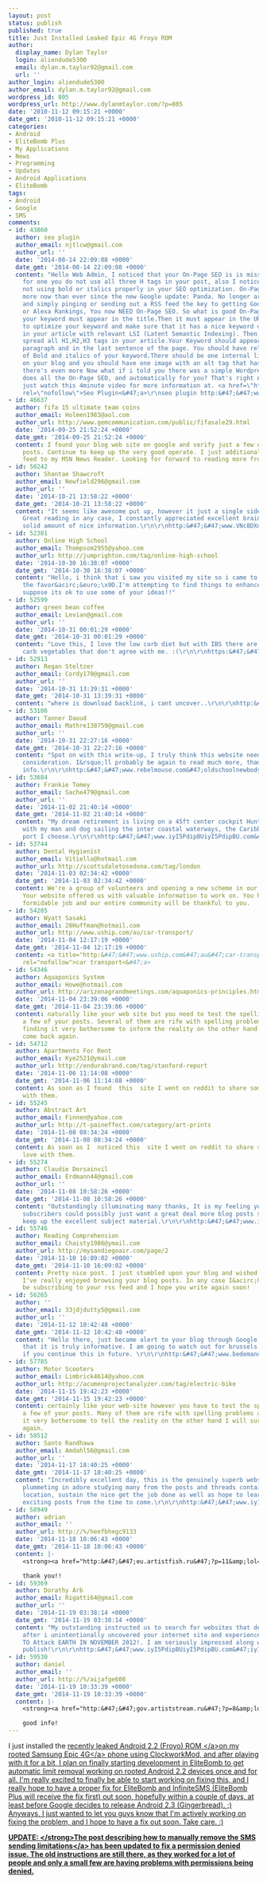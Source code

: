 ```yaml
---
layout: post
status: publish
published: true
title: Just Installed Leaked Epic 4G Froyo ROM
author:
  display_name: Dylan Taylor
  login: aliendude5300
  email: dylan.m.taylor92@gmail.com
  url: ''
author_login: aliendude5300
author_email: dylan.m.taylor92@gmail.com
wordpress_id: 805
wordpress_url: http://www.dylanmtaylor.com/?p=805
date: '2010-11-12 09:15:21 +0000'
date_gmt: '2010-11-12 09:15:21 +0000'
categories:
- Android
- EliteBomb Plus
- My Applications
- News
- Programming
- Updates
- Android Applications
- EliteBomb
tags:
- Android
- Google
- SMS
comments:
- id: 43860
  author: seo plugin
  author_email: njtlcw@gmail.com
  author_url: ''
  date: '2014-08-14 22:09:08 +0000'
  date_gmt: '2014-08-14 22:09:08 +0000'
  content: "Hello Web Admin, I noticed that your On-Page SEO is is missing a few factors,
    for one you do not use all three H tags in your post, also I notice that you are
    not using bold or italics properly in your SEO optimization. On-Page SEO means
    more now than ever since the new Google update: Panda. No longer are backlinks
    and simply pinging or sending out a RSS feed the key to getting Google PageRank
    or Alexa Rankings, You now NEED On-Page SEO. So what is good On-Page SEO?First
    your keyword must appear in the title.Then it must appear in the URL.You have
    to optimize your keyword and make sure that it has a nice keyword density of 3-5%
    in your article with relevant LSI (Latent Semantic Indexing). Then you should
    spread all H1,H2,H3 tags in your article.Your Keyword should appear in your first
    paragraph and in the last sentence of the page. You should have relevant usage
    of Bold and italics of your keyword.There should be one internal link to a page
    on your blog and you should have one image with an alt tag that has your keyword....wait
    there's even more Now what if i told you there was a simple Wordpress plugin that
    does all the On-Page SEO, and automatically for you? That's right AUTOMATICALLY,
    just watch this 4minute video for more information at. <a href=\"http:&#47;&#47;www.2014PandaSeo.com\"
    rel=\"nofollow\">Seo Plugin<&#47;a>\r\nseo plugin http:&#47;&#47;www.2014PandaSeo.com&#47;"
- id: 46637
  author: fifa 15 ultimate team coins
  author_email: Holmen1983@aol.com
  author_url: http://www.gemcommunication.com/public/fifasale29.html
  date: '2014-09-25 21:52:24 +0000'
  date_gmt: '2014-09-25 21:52:24 +0000'
  content: I found your blog web site on google and verify just a few of your early
    posts. Continue to keep up the very good operate. I just additional up your RSS
    feed to my MSN News Reader. Looking for forward to reading more from you afterward!
- id: 50242
  author: Shantae Shawcroft
  author_email: Newfield296@gmail.com
  author_url: ''
  date: '2014-10-21 13:58:22 +0000'
  date_gmt: '2014-10-21 13:58:22 +0000'
  content: "It seems like awesome put up, however it just a single side in the medal.
    Great reading in any case, I constantly appreciated excellent brain teaser and
    solid amount of nice information.\r\n\r\nhttp:&#47;&#47;www.VNc8DXdpZxVNc8DXdpZx.com&#47;VNc8DXdpZxVNc8DXdpZx"
- id: 52381
  author: Online High School
  author_email: Thompsom2955@yahoo.com
  author_url: http://jumprighton.com/tag/online-high-school
  date: '2014-10-30 16:38:07 +0000'
  date_gmt: '2014-10-30 16:38:07 +0000'
  content: "Hello, i think that i saw you visited my site so i came to &acirc;&euro;&oelig;return
    the favor&acirc;&euro;\x9D.I'm attempting to find things to enhance my website!I
    suppose its ok to use some of your ideas!!"
- id: 52599
  author: green bean coffee
  author_email: Levian@gmail.com
  author_url: ''
  date: '2014-10-31 00:01:29 +0000'
  date_gmt: '2014-10-31 00:01:29 +0000'
  content: "Love this, I love the low carb diet but with IBS there are several low
    carb vegetables that don't agree with me. :(\r\n\r\nhttps:&#47;&#47;delicious.com&#47;colog268"
- id: 52913
  author: Regan Steltzer
  author_email: Cordy170@gmail.com
  author_url: ''
  date: '2014-10-31 13:39:31 +0000'
  date_gmt: '2014-10-31 13:39:31 +0000'
  content: "where is download backlink, i cant uncover..\r\n\r\nhttp:&#47;&#47;www.iyI5PdipBUiyI5PdipBU.com&#47;iyI5PdipBUiyI5PdipBU"
- id: 53106
  author: Tanner Daoud
  author_email: Mathre138759@gmail.com
  author_url: ''
  date: '2014-10-31 22:27:16 +0000'
  date_gmt: '2014-10-31 22:27:16 +0000'
  content: "Spot on with this write-up, I truly think this website needs much more
    consideration. I&rsquo;ll probably be again to read much more, thanks for that
    info.\r\n\r\nhttp:&#47;&#47;www.rebelmouse.com&#47;oldschoolnewbodyhq&#47;"
- id: 53684
  author: Frankie Tomey
  author_email: Sache479@gmail.com
  author_url: ''
  date: '2014-11-02 21:40:14 +0000'
  date_gmt: '2014-11-02 21:40:14 +0000'
  content: "My dream retirement is living on a 45ft center cockpit Hunter sailboat
    with my man and dog sailing the inter coastal waterways, the Caribbean, and any
    port I choose.\r\n\r\nhttp:&#47;&#47;www.iyI5PdipBUiyI5PdipBU.com&#47;iyI5PdipBUiyI5PdipBU"
- id: 53744
  author: Dental Hygienist
  author_email: Vitiello@hotmail.com
  author_url: http://scottsdaletosedona.com/tag/london
  date: '2014-11-03 02:34:42 +0000'
  date_gmt: '2014-11-03 02:34:42 +0000'
  content: We're a group of volunteers and opening a new scheme in our community.
    Your website offered us with valuable information to work on. You have done a
    formidable job and our entire community will be thankful to you.
- id: 54205
  author: Wyatt Sasaki
  author_email: 28Huffman@hotmail.com
  author_url: http://www.uship.com/au/car-transport/
  date: '2014-11-04 12:17:19 +0000'
  date_gmt: '2014-11-04 12:17:19 +0000'
  content: <a title="http:&#47;&#47;www.uship.com&#47;au&#47;car-transport&#47;" href="http:&#47;&#47;www.uship.com&#47;au&#47;car-transport&#47;"
    rel="nofollow">car transport<&#47;a>
- id: 54346
  author: Aquaponics System
  author_email: Howe@hotmail.com
  author_url: http://arizonagrandmeetings.com/aquaponics-principles.html
  date: '2014-11-04 23:39:06 +0000'
  date_gmt: '2014-11-04 23:39:06 +0000'
  content: naturally like your web site but you need to test the spelling on quite
    a few of your posts. Several of them are rife with spelling problems and I in
    finding it very bothersome to inform the reality on the other hand I'll surely
    come back again.
- id: 54712
  author: Apartments For Rent
  author_email: Kye2521@ymail.com
  author_url: http://endurabrand.com/tag/stanford-report
  date: '2014-11-06 11:14:08 +0000'
  date_gmt: '2014-11-06 11:14:08 +0000'
  content: As soon as I found  this  site I went on reddit to share some of the love
    with them.
- id: 55245
  author: Abstract Art
  author_email: Finnen@yahoo.com
  author_url: http://t-paineffect.com/category/art-prints
  date: '2014-11-08 08:34:24 +0000'
  date_gmt: '2014-11-08 08:34:24 +0000'
  content: As soon as I  noticed this  site I went on reddit to share some of the
    love with them.
- id: 55274
  author: Claudie Dorsainvil
  author_email: Erdmann44@gmail.com
  author_url: ''
  date: '2014-11-08 10:58:26 +0000'
  date_gmt: '2014-11-08 10:58:26 +0000'
  content: "Outstandingly illuminating many thanks, It is my feeling your current
    subscribers could possibly just want a great deal more blog posts similar to this
    keep up the excellent subject material.\r\n\r\nhttp:&#47;&#47;www.iyI5PdipBUiyI5PdipBU.com&#47;iyI5PdipBUiyI5PdipBU"
- id: 55746
  author: Reading Comprehension
  author_email: Chaisty1986@ymail.com
  author_url: http://mysandiegoair.com/page/2
  date: '2014-11-10 16:09:02 +0000'
  date_gmt: '2014-11-10 16:09:02 +0000'
  content: Pretty nice post. I just stumbled upon your blog and wished to say that
    I've really enjoyed browsing your blog posts. In any case I&acirc;&euro;&trade;ll
    be subscribing to your rss feed and I hope you write again soon!
- id: 56265
  author: ''
  author_email: 33jdjdutty5@gmail.com
  author_url: ''
  date: '2014-11-12 10:42:48 +0000'
  date_gmt: '2014-11-12 10:42:48 +0000'
  content: "Hello there, just became alert to your blog through Google, and found
    that it is truly informative. I am going to watch out for brussels. I will appreciate
    if you continue this in future. \r\n\r\nhttp:&#47;&#47;www.bedemand-willers.dk&#47;bedemand-holbaek.asp"
- id: 57785
  author: Motor Scooters
  author_email: Limbrick4614@yahoo.com
  author_url: http://acumenprojectanalyzer.com/tag/electric-bike
  date: '2014-11-15 19:42:23 +0000'
  date_gmt: '2014-11-15 19:42:23 +0000'
  content: certainly like your web-site however you have to test the spelling on quite
    a few of your posts. Many of them are rife with spelling problems and I to find
    it very bothersome to tell the reality on the other hand I will surely come again
    again.
- id: 58512
  author: Santo Randhawa
  author_email: Amdahl56@gmail.com
  author_url: ''
  date: '2014-11-17 18:40:25 +0000'
  date_gmt: '2014-11-17 18:40:25 +0000'
  content: "Incredibly excellent day, this is the genuinely superb website, I have
    plummeting in adore studying many from the posts and threads contained after the
    location, sustain the nice get the job done as well as hope to learn a lot more
    exciting posts from the time to come.\r\n\r\nhttp:&#47;&#47;www.iyI5PdipBUiyI5PdipBU.com&#47;iyI5PdipBUiyI5PdipBU"
- id: 58949
  author: adrian
  author_email: ''
  author_url: http://%/heefbhegc9133
  date: '2014-11-18 10:06:43 +0000'
  date_gmt: '2014-11-18 10:06:43 +0000'
  content: |-
    <strong><a href="http:&#47;&#47;eu.artistfish.ru&#47;?p=11&amp;lol= pause@propelled.woodsmoke" rel="nofollow">.<&#47;a><&#47;strong>

    thank you!!
- id: 59369
  author: Dorathy Arb
  author_email: Rigatti64@gmail.com
  author_url: ''
  date: '2014-11-19 03:38:14 +0000'
  date_gmt: '2014-11-19 03:38:14 +0000'
  content: "My outstanding instructed us to search for websites that debate armer26p
    after i unintentionally uncovered your internet site and experience ALIEN SPACESHIPS
    TO Attack EARTH IN NOVEMBER 2012!. I am seriously impressed along with your amazing
    publish!\r\n\r\nhttp:&#47;&#47;www.iyI5PdipBUiyI5PdipBU.com&#47;iyI5PdipBUiyI5PdipBU"
- id: 59530
  author: daniel
  author_email: ''
  author_url: http://%/aijafge608
  date: '2014-11-19 10:33:39 +0000'
  date_gmt: '2014-11-19 10:33:39 +0000'
  content: |-
    <strong><a href="http:&#47;&#47;gov.artiststream.ru&#47;?p=8&amp;lol= multipurpose@ran.foreseeable" rel="nofollow">.<&#47;a><&#47;strong>

    good info!
---
```

<p>I just installed the <a href="http:&#47;&#47;forum.xda-developers.com&#47;showthread.php?t=836111">recently leaked Android 2.2 (Froyo) ROM <&#47;a>on my rooted <a class="zem_slink" title="Samsung i9000 Galaxy S" rel="wikipedia" href="http:&#47;&#47;en.wikipedia.org&#47;wiki&#47;Samsung_i9000_Galaxy_S">Samsung Epic 4G<&#47;a> phone using ClockworkMod, and after playing with it for a bit, I plan on finally starting development in EliteBomb to get automatic limit removal working on rooted Android 2.2 devices once and for all. I'm really excited to finally be able to start working on fixing this, and I really hope to have a proper fix for EliteBomb and InfiniteSMS (EliteBomb Plus will receive the fix first) out soon, hopefully within a couple of days, at least before Google decides to release Android 2.3 (Gingerbread). ;) Anyways, I just wanted to let you guys know that I'm actively working on fixing the problem, and I hope to have a fix out soon. Take care. :)</p>
<p><strong>UPDATE: <&#47;strong>The<a href="http:&#47;&#47;www.dylanmtaylor.com&#47;2010&#47;10&#47;19&#47;closer-to-a-proper-froyo-limit-removal-fix&#47;"> post describing how to manually remove the SMS sending limitations<&#47;a> has been updated to fix a permission denied issue. The old instructions are still there, as they worked for a lot of people and only a small few are having problems with permissions being denied.</p>
